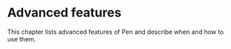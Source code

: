 # Advanced features

This chapter lists advanced features of Pen and describe when and how to use them.
